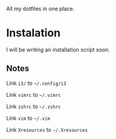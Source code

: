 All my dotfiles in one place.
# Instalation
I will be writing an installation script soon.
## Notes
Link `i3/` to `~/.config/i3`

Link `vimrc` to `~/.vimrc`

Link `zshrc` to `~/.zshrc`

Link `vim` to `~/.vim`

Link `Xresources` to `~/.Xresources`
